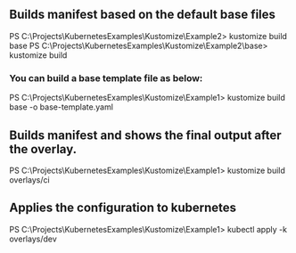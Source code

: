 

## Builds manifest based on the default base files
PS C:\Projects\KubernetesExamples\Kustomize\Example2> kustomize build base
PS C:\Projects\KubernetesExamples\Kustomize\Example2\base> kustomize build

### You can build a base template file as below:
PS C:\Projects\KubernetesExamples\Kustomize\Example1> kustomize build  base -o base-template.yaml



## Builds manifest and shows the final output after the overlay.
PS C:\Projects\KubernetesExamples\Kustomize\Example1> kustomize build overlays/ci

## Applies the configuration to kubernetes
PS C:\Projects\KubernetesExamples\Kustomize\Example1> kubectl apply -k  overlays/dev       